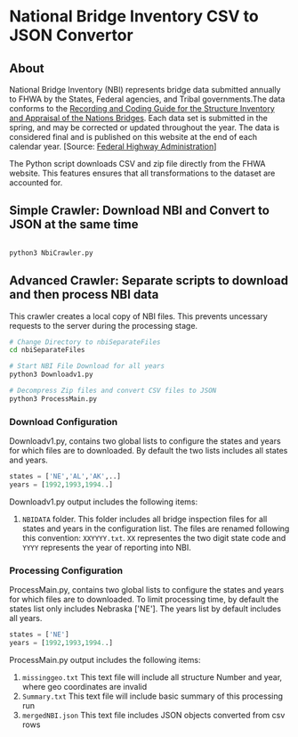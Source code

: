 # National Bridge Inventory CSV to JSON Convertor

## About

National Bridge Inventory (NBI) represents bridge data submitted annually to FHWA by the States, Federal agencies, and Tribal governments.The data conforms to the [Recording and Coding Guide for the Structure Inventory and Appraisal of the Nations Bridges](https://www.fhwa.dot.gov/bridge/mtguide.pdf). Each data set is submitted in the spring, and may be corrected or updated throughout the year. The data is considered final and is published on this website at the end of each calendar year. [Source: [Federal Highway Administration](https://www.fhwa.dot.gov/bridge/nbi/ascii.cfm)]

The Python script downloads CSV and zip file directly from the FHWA website. This features ensures that all transformations to the dataset are accounted for. 

## Simple Crawler: Download NBI and Convert to JSON at the same time 

```bash

python3 NbiCrawler.py

```
## Advanced Crawler: Separate scripts to download and then process NBI data

This crawler creates a local copy of NBI files. This prevents uncessary requests to the server during the processing stage.

```bash
# Change Directory to nbiSeparateFiles
cd nbiSeparateFiles

# Start NBI File Download for all years
python3 Downloadv1.py

# Decompress Zip files and convert CSV files to JSON
python3 ProcessMain.py

```
### Download Configuration

Downloadv1.py, contains two global lists to configure the states and years for which files are to downloaded. By default the  two lists includes all states and years.

```python
states = ['NE','AL','AK',..]
years = [1992,1993,1994..]
```
Downloadv1.py output includes the following items:  
1. `NBIDATA` folder. This folder includes all bridge inspection files for all states and years in the configuration list. The files are renamed following this convention: `XXYYYY.txt`. `XX` representes the two digit state code and `YYYY` represents the year of reporting into NBI.


### Processing Configuration

ProcessMain.py, contains two global lists to configure the states and years for which files are to downloaded. To limit processing time, by default the states list only includes Nebraska ['NE']. The years list by default includes all years.

```python
states = ['NE']
years = [1992,1993,1994..]
```
ProcessMain.py output includes the following items:  
1. `missinggeo.txt` This text file will include all structure Number and year, where geo coordinates are invalid
2. `Summary.txt` This text file will include basic summary of this processing run
3. `mergedNBI.json` This text file includes JSON objects converted from csv rows
